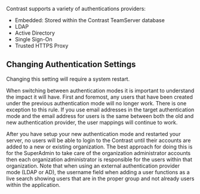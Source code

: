 <!--
title: "Authentication"
description: "Overview of authentication topics"
tags: "installation setup EOP system settings connect authentication overview "
-->

Contrast supports a variety of authentications providers:

* Embedded: Stored within the Contrast TeamServer database
* LDAP
* Active Directory
* Single Sign-On
* Trusted HTTPS Proxy

## Changing Authentication Settings
Changing this setting will require a system restart.

When switching between authentication modes it is important to understand the impact it will have. First and foremost, any users that have been created under the previous authentication mode will no longer work. There is one exception to this rule. If you use email addresses in the target authentication mode and the email address for users is the same between both the old and new authentication provider, the user mappings will continue to work.

After you have setup your new authentication mode and restarted your server, no users will be able to login to the Contrast until their accounts are added to a new or existing organization. The best approach for doing this is for the SuperAdmin to take care of the organization administrator accounts then each organization administrator is responsible for the users within that organization. Note that when using an external authentication provider mode (LDAP or AD), the username field when adding a user functions as a live search showing users that are in the proper group and not already users within the application.
